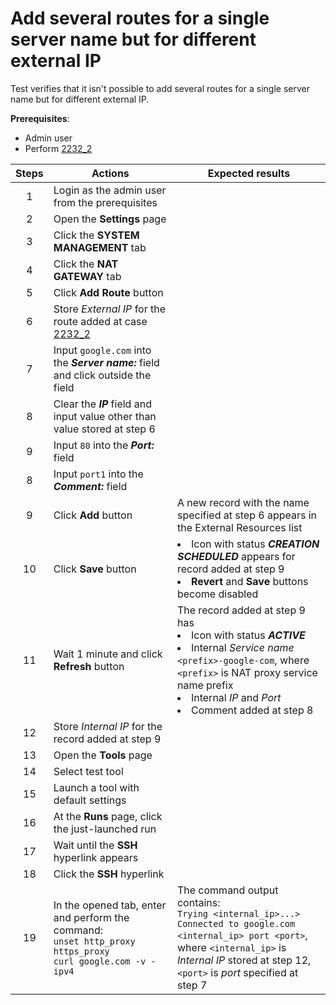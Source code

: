 # Add several routes for a single server name but for different external IP

Test verifies that it isn't possible to add several routes for a single server name but for different external IP.

**Prerequisites**:
- Admin user
- Perform [2232_2](2232_2.md)

| Steps | Actions | Expected results |
| :---: | --- | --- |
| 1 | Login as the admin user from the prerequisites | |
| 2 | Open the **Settings** page | |
| 3 | Click the **SYSTEM MANAGEMENT** tab | |
| 4 | Click the **NAT GATEWAY** tab | |
| 5 | Click **Add Route** button | |
| 6 | Store *External IP* for the route added at case [2232_2](2232_2.md) | | 
| 7 | Input `google.com` into the ***Server name:*** field and click outside the field |  |
| 8 | Clear the ***IP*** field and input value other than value stored at step 6 | |
| 9 | Input `80` into the ***Port:*** field | |
| 8 | Input `port1` into the ***Comment:*** field | |
| 9 | Click **Add** button | A new record with the name specified at step 6 appears in the External Resources list |
| 10 | Click **Save** button | <li> Icon with status ***CREATION SCHEDULED*** appears for record added at step 9 <li> **Revert** and **Save** buttons become disabled |
| 11 | Wait 1 minute and click **Refresh** button | The record added at step 9 has <li> Icon with status ***ACTIVE*** <li> Internal *Service name* `<prefix>-google-com`, where `<prefix>` is NAT proxy service name prefix <li> Internal *IP* and *Port* <li> Comment added at step 8 |
| 12 | Store *Internal IP* for the record added at step 9 | | 
| 13 | Open the **Tools** page | | 
| 14 | Select test tool | |
| 15 | Launch a tool with default settings | |
| 16 | At the **Runs** page, click the just-launched run | | 
| 17 | Wait until the **SSH** hyperlink appears | |
| 18 | Click the **SSH** hyperlink | |
| 19 | In the opened tab, enter and perform the command: <br>`unset http_proxy https_proxy` <br> `curl google.com -v -ipv4` | The command output contains: <br> `Trying <internal_ip>...>` <br> `Connected to google.com <internal_ip> port <port>`, <br> where `<internal_ip>` is *Internal IP* stored at step 12, `<port>` is *port* specified at step 7 |
